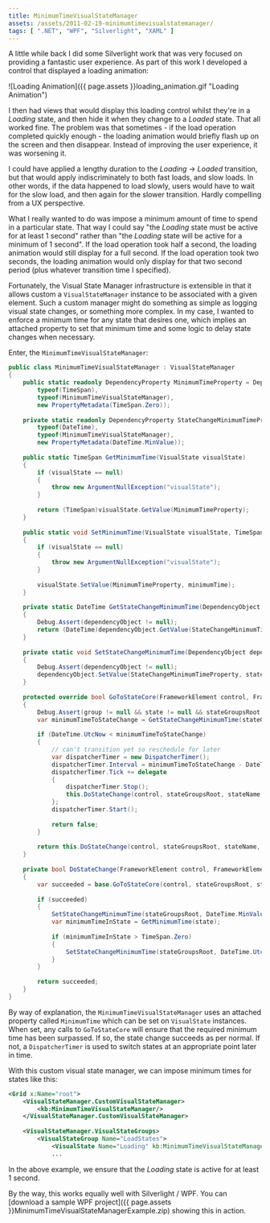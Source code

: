```yaml
---
title: MinimumTimeVisualStateManager
assets: /assets/2011-02-19-minimumtimevisualstatemanager/
tags: [ ".NET", "WPF", "Silverlight", "XAML" ]
---
```

A little while back I did some Silverlight work that was very focused on providing a fantastic user experience. As part of this work I developed a control that displayed a loading animation:

![Loading Animation]({{ page.assets }}loading_animation.gif "Loading Animation")

I then had views that would display this loading control whilst they're in a *Loading* state, and then hide it when they change to a *Loaded* state. That all worked fine. The problem was that sometimes - if the load operation completed quickly enough - the loading animation would briefly flash up on the screen and then disappear. Instead of improving the user experience, it was worsening it.

I could have applied a lengthy duration to the *Loading* -> *Loaded* transition, but that would apply indiscriminately to both fast loads, and slow loads. In other words, if the data happened to load slowly, users would have to wait for the slow load, and then again for the slower transition. Hardly compelling from a UX perspective.

What I really wanted to do was impose a minimum amount of time to spend in a particular state. That way I could say "the *Loading* state must be active for at least 1 second" rather than "the *Loading* state will be active for a minimum of 1 second". If the load operation took half a second, the loading animation would still display for a full second. If the load operation took two seconds, the loading animation would only display for that two second period (plus whatever transition time I specified).

Fortunately, the Visual State Manager infrastructure is extensible in that it allows custom a `VisualStateManager` instance to be associated with a given element. Such a custom manager might do something as simple as logging visual state changes, or something more complex. In my case, I wanted to enforce a minimum time for any state that desires one, which implies an attached property to set that minimum time and some logic to delay state changes when necessary.

Enter, the `MinimumTimeVisualStateManager`:

```csharp
public class MinimumTimeVisualStateManager : VisualStateManager
{
    public static readonly DependencyProperty MinimumTimeProperty = DependencyProperty.RegisterAttached("MinimumTime",
        typeof(TimeSpan),
        typeof(MinimumTimeVisualStateManager),
        new PropertyMetadata(TimeSpan.Zero));
 
    private static readonly DependencyProperty StateChangeMinimumTimeProperty = DependencyProperty.RegisterAttached("StateChangeMinimumTime",
        typeof(DateTime),
        typeof(MinimumTimeVisualStateManager),
        new PropertyMetadata(DateTime.MinValue));
 
    public static TimeSpan GetMinimumTime(VisualState visualState)
    {
        if (visualState == null)
        {
            throw new ArgumentNullException("visualState");
        }
 
        return (TimeSpan)visualState.GetValue(MinimumTimeProperty);
    }
 
    public static void SetMinimumTime(VisualState visualState, TimeSpan minimumTime)
    {
        if (visualState == null)
        {
            throw new ArgumentNullException("visualState");
        }
 
        visualState.SetValue(MinimumTimeProperty, minimumTime);
    }
 
    private static DateTime GetStateChangeMinimumTime(DependencyObject dependencyObject)
    {
        Debug.Assert(dependencyObject != null);
        return (DateTime)dependencyObject.GetValue(StateChangeMinimumTimeProperty);
    }
 
    private static void SetStateChangeMinimumTime(DependencyObject dependencyObject, DateTime stateChangeMinimumTime)
    {
        Debug.Assert(dependencyObject != null);
        dependencyObject.SetValue(StateChangeMinimumTimeProperty, stateChangeMinimumTime);
    }
 
    protected override bool GoToStateCore(FrameworkElement control, FrameworkElement stateGroupsRoot, string stateName, VisualStateGroup group, VisualState state, bool useTransitions)
    {
        Debug.Assert(group != null && state != null && stateGroupsRoot != null, "Group, state, or stateGroupsRoot is null for state name '" + stateName + "'. Be sure you've declared the state in the XAML.");
        var minimumTimeToStateChange = GetStateChangeMinimumTime(stateGroupsRoot);
 
        if (DateTime.UtcNow < minimumTimeToStateChange)
        {
            // can't transition yet so reschedule for later
            var dispatcherTimer = new DispatcherTimer();
            dispatcherTimer.Interval = minimumTimeToStateChange - DateTime.UtcNow;
            dispatcherTimer.Tick += delegate
            {
                dispatcherTimer.Stop();
                this.DoStateChange(control, stateGroupsRoot, stateName, group, state, useTransitions);
            };
            dispatcherTimer.Start();
 
            return false;
        }
 
        return this.DoStateChange(control, stateGroupsRoot, stateName, group, state, useTransitions);
    }
 
    private bool DoStateChange(FrameworkElement control, FrameworkElement stateGroupsRoot, string stateName, VisualStateGroup group, VisualState state, bool useTransitions)
    {
        var succeeded = base.GoToStateCore(control, stateGroupsRoot, stateName, group, state, useTransitions);
 
        if (succeeded)
        {
            SetStateChangeMinimumTime(stateGroupsRoot, DateTime.MinValue);
            var minimumTimeInState = GetMinimumTime(state);
 
            if (minimumTimeInState > TimeSpan.Zero)
            {
                SetStateChangeMinimumTime(stateGroupsRoot, DateTime.UtcNow + minimumTimeInState);
            }
        }
 
        return succeeded;
    }
}
```

By way of explanation, the `MinimumTimeVisualStateManager` uses an attached property called `MinimumTime` which can be set on `VisualState` instances. When set, any calls to `GoToStateCore` will ensure that the required minimum time has been surpassed. If so, the state change succeeds as per normal. If not, a `DispatcherTimer` is used to switch states at an appropriate point later in time.

With this custom visual state manager, we can impose minimum times for states like this:

```xml
<Grid x:Name="root">
    <VisualStateManager.CustomVisualStateManager>
        <kb:MinimumTimeVisualStateManager/>
    </VisualStateManager.CustomVisualStateManager>
     
    <VisualStateManager.VisualStateGroups>
        <VisualStateGroup Name="LoadStates">
            <VisualState Name="Loading" kb:MinimumTimeVisualStateManager.MinimumTime="00:00:01">
            ...
```

In the above example, we ensure that the *Loading* state is active for at least 1 second.

By the way, this works equally well with Silverlight / WPF. You can [download a sample WPF project]({{ page.assets }}MinimumTimeVisualStateManagerExample.zip) showing this in action.